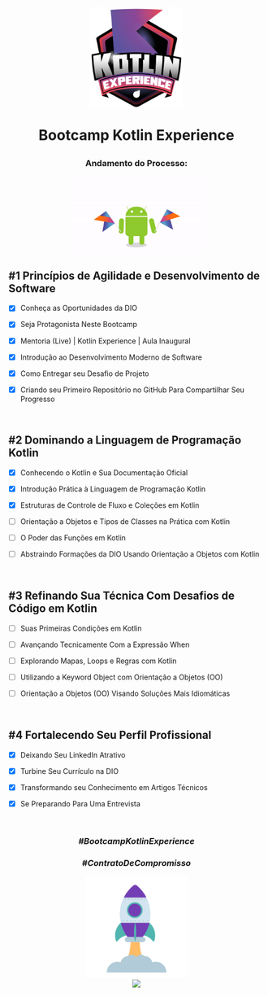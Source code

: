 <div align="center">


<h1><img height="200vh" src="Imagens/logo_bootcamp.webp">

Bootcamp Kotlin Experience </h1>

<h3> Andamento do Processo:</h3>

<img height="150vh" src="Imagens/kotlin.gif">

</div>


## #1 Princípios de Agilidade e Desenvolvimento de Software

  - [x] Conheça as Oportunidades da DIO

  - [x] Seja Protagonista Neste Bootcamp
  
  - [x] Mentoria (Live) | Kotlin Experience | Aula Inaugural 

  - [x] Introdução ao Desenvolvimento Moderno de Software

  - [x] Como Entregar seu Desafio de Projeto
 
  - [x] Criando seu Primeiro Repositório no GitHub Para Compartilhar Seu Progresso

  <br/>


## #2 Dominando a Linguagem de Programação Kotlin

  - [X] Conhecendo o Kotlin e Sua Documentação Oficial

  - [x] Introdução Prática à Linguagem de Programação Kotlin
  
  - [x] Estruturas de Controle de Fluxo e Coleções em Kotlin

  - [ ] Orientação a Objetos e Tipos de Classes na Prática com Kotlin

  - [ ] O Poder das Funções em Kotlin
 
  - [ ] Abstraindo Formações da DIO Usando Orientação a Objetos com Kotlin

  <br/>

## #3 Refinando Sua Técnica Com Desafios de Código em Kotlin

  - [ ] Suas Primeiras Condições em Kotlin

  - [ ] Avançando Tecnicamente Com a Expressão When
  
  - [ ] Explorando Mapas, Loops e Regras com Kotlin

  - [ ] Utilizando a Keyword Object com Orientação a Objetos (OO)

  - [ ] Orientação a Objetos (OO) Visando Soluções Mais Idiomáticas

  <br/>  


## #4 Fortalecendo Seu Perfil Profissional

  - [x] Deixando Seu LinkedIn Atrativo

  - [x] Turbine Seu Currículo na DIO
  
  - [x] Transformando seu Conhecimento em Artigos Técnicos

  - [x] Se Preparando Para Uma Entrevista

  <br/>  


  <div align="center">

### _#BootcampKotlinExperience_

### _#ContratoDeCompromisso_

  <img height="200vh" src="Imagens/foguete.gif"><br><a href="https://www.linkedin.com/in/adrianolima-dev/" target="_blank"><img height="40vh" src="https://cdn-icons-png.flaticon.com/512/3536/3536505.png" target="_blank"></a>
</div>